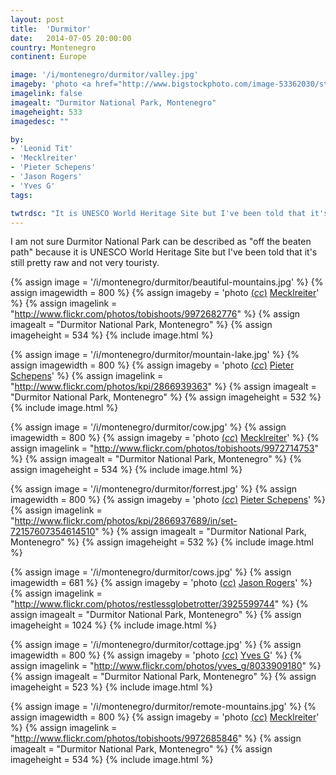 ```yaml
---
layout: post
title:  'Durmitor'
date:   2014-07-05 20:00:00
country: Montenegro
continent: Europe

image: '/i/montenegro/durmitor/valley.jpg'
imageby: 'photo <a href="http://www.bigstockphoto.com/image-53362030/stock-photo-fantastic-view-tara-river-gorge-is-the-second-biggest-canyon-in-the-world-and-the-biggest-one-in-e">Leonid Tit</a>'
imagelink: false
imagealt: "Durmitor National Park, Montenegro"
imageheight: 533
imagedesc: ""

by:
- 'Leonid Tit'
- 'Mecklreiter'
- 'Pieter Schepens'
- 'Jason Rogers'
- 'Yves G'
tags:

twtrdsc: "It is UNESCO World Heritage Site but I've been told that it's still pretty raw and not very touristy."
---
```

I am not sure Durmitor National Park can be described as "off the beaten path" because it is UNESCO World Heritage Site but I've been told that it's still pretty raw and not very touristy.

<!-- img -->
{% assign image = '/i/montenegro/durmitor/beautiful-mountains.jpg' %}
{% assign imagewidth = 800 %}
{% assign imageby = 'photo <a title="License: Attribution-NoDerivs 2.0 Generic" href="https://creativecommons.org/licenses/by-nd/2.0/">(<em>cc</em>)</a> <a href="http://www.flickr.com/photos/tobishoots/9972682776">Mecklreiter</a>' %}
{% assign imagelink = "http://www.flickr.com/photos/tobishoots/9972682776" %}
{% assign imagealt = "Durmitor National Park, Montenegro" %}
{% assign imageheight = 534 %}
{% include image.html %}

{% assign image = '/i/montenegro/durmitor/mountain-lake.jpg' %}
{% assign imagewidth = 800 %}
{% assign imageby = 'photo <a title="License: Attribution 2.0 Generic" href="https://creativecommons.org/licenses/by/2.0/">(<em>cc</em>)</a> <a href="http://www.flickr.com/photos/kpi/2866939363">Pieter Schepens</a>' %}
{% assign imagelink = "http://www.flickr.com/photos/kpi/2866939363" %}
{% assign imagealt = "Durmitor National Park, Montenegro" %}
{% assign imageheight = 532 %}
{% include image.html %}

{% assign image = '/i/montenegro/durmitor/cow.jpg' %}
{% assign imagewidth = 800 %}
{% assign imageby = 'photo <a title="License: Attribution-NoDerivs 2.0 Generic" href="https://creativecommons.org/licenses/by-nd/2.0/">(<em>cc</em>)</a> <a href="http://www.flickr.com/photos/tobishoots/9972714753">Mecklreiter</a>' %}
{% assign imagelink = "http://www.flickr.com/photos/tobishoots/9972714753" %}
{% assign imagealt = "Durmitor National Park, Montenegro" %}
{% assign imageheight = 534 %}
{% include image.html %}

{% assign image = '/i/montenegro/durmitor/forrest.jpg' %}
{% assign imagewidth = 800 %}
{% assign imageby = 'photo <a title="License: Attribution 2.0 Generic" href="https://creativecommons.org/licenses/by/2.0/">(<em>cc</em>)</a> <a href="http://www.flickr.com/photos/kpi/2866937689/in/set-72157607354614510">Pieter Schepens</a>' %}
{% assign imagelink = "http://www.flickr.com/photos/kpi/2866937689/in/set-72157607354614510" %}
{% assign imagealt = "Durmitor National Park, Montenegro" %}
{% assign imageheight = 532 %}
{% include image.html %}

{% assign image = '/i/montenegro/durmitor/cows.jpg' %}
{% assign imagewidth = 681 %}
{% assign imageby = 'photo <a title="License: Attribution 2.0 Generic" href="https://creativecommons.org/licenses/by/2.0/">(<em>cc</em>)</a> <a href="http://www.flickr.com/photos/restlessglobetrotter/3925599744">Jason Rogers</a>' %}
{% assign imagelink = "http://www.flickr.com/photos/restlessglobetrotter/3925599744" %}
{% assign imagealt = "Durmitor National Park, Montenegro" %}
{% assign imageheight = 1024 %}
{% include image.html %}

{% assign image = '/i/montenegro/durmitor/cottage.jpg' %}
{% assign imagewidth = 800 %}
{% assign imageby = 'photo <a title="License: Attribution-ShareAlike 2.0 Generic" href="https://creativecommons.org/licenses/by-sa/2.0/">(<em>cc</em>)</a> <a href="http://www.flickr.com/photos/yves_g/8033909180">Yves G</a>' %}
{% assign imagelink = "http://www.flickr.com/photos/yves_g/8033909180" %}
{% assign imagealt = "Durmitor National Park, Montenegro" %}
{% assign imageheight = 523 %}
{% include image.html %}

{% assign image = '/i/montenegro/durmitor/remote-mountains.jpg' %}
{% assign imagewidth = 800 %}
{% assign imageby = 'photo <a title="License: Attribution-NoDerivs 2.0 Generic" href="https://creativecommons.org/licenses/by-nd/2.0/">(<em>cc</em>)</a> <a href="http://www.flickr.com/photos/tobishoots/9972685846">Mecklreiter</a>' %}
{% assign imagelink = "http://www.flickr.com/photos/tobishoots/9972685846" %}
{% assign imagealt = "Durmitor National Park, Montenegro" %}
{% assign imageheight = 534 %}
{% include image.html %}
